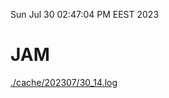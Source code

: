 Sun Jul 30 02:47:04 PM EEST 2023
# JAM
<a href='./cache/202307/30_14.log'>./cache/202307/30_14.log</a>
